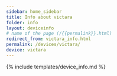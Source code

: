 ```yaml
---
sidebar: home_sidebar
title: Info about victara
folder: info
layout: deviceinfo
# name of the page (/{{permalink}}.html)
redirect_from: victara_info.html
permalink: /devices/victara/
device: victara
---
```

{% include templates/device_info.md %}
